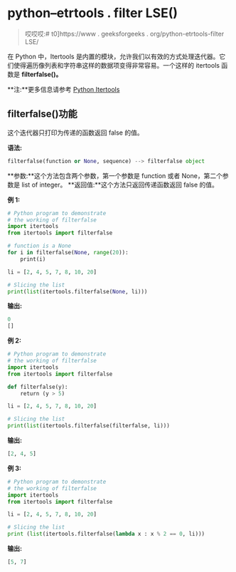 # python–etrtools . filter LSE()

> 哎哎哎:# t0]https://www . geeksforgeeks . org/python-etrtools-filter LSE/

在 Python 中，Itertools 是内置的模块，允许我们以有效的方式处理迭代器。它们使得遍历像列表和字符串这样的数据项变得非常容易。一个这样的 itertools 函数是 **filterfalse()。**

**注:**更多信息请参考 [Python Itertools](https://www.geeksforgeeks.org/python-itertools/)

## filterfalse()功能

这个迭代器只打印为传递的函数返回 false 的值。

**语法:**

```py
filterfalse(function or None, sequence) --> filterfalse object
```

**参数:**这个方法包含两个参数，第一个参数是 function 或者 None，第二个参数是 list of integer。
**返回值:**这个方法只返回传递函数返回 false 的值。

**例 1:**

```py
# Python program to demonstrate 
# the working of filterfalse 
import itertools
from itertools import filterfalse 

# function is a None
for i in filterfalse(None, range(20)):  
    print(i) 

li = [2, 4, 5, 7, 8, 10, 20]  

# Slicing the list 
print(list(itertools.filterfalse(None, li)))  
```

**输出:**

```py
0
[]
```

**例 2:**

```py
# Python program to demonstrate 
# the working of filterfalse 
import itertools
from itertools import filterfalse 

def filterfalse(y):
    return (y > 5)

li = [2, 4, 5, 7, 8, 10, 20]  

# Slicing the list 
print(list(itertools.filterfalse(filterfalse, li)))
```

**输出:**

```py
[2, 4, 5]

```

**例 3:**

```py
# Python program to demonstrate 
# the working of filterfalse 
import itertools
from itertools import filterfalse 

li = [2, 4, 5, 7, 8, 10, 20]  

# Slicing the list 
print (list(itertools.filterfalse(lambda x : x % 2 == 0, li))) 
```

**输出:**

```py
[5, 7]

```
